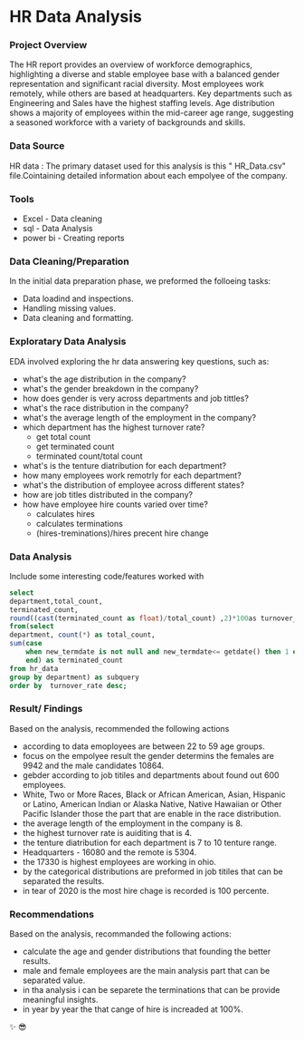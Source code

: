 # HR Data Analysis

### Project Overview
The HR report provides an overview of workforce demographics, highlighting a diverse and stable employee base with a balanced gender representation and significant racial diversity. Most employees work remotely, while others are based at headquarters. Key departments such as Engineering and Sales have the highest staffing levels. Age distribution shows a majority of employees within the mid-career age range, suggesting a seasoned workforce with a variety of backgrounds and skills.

### Data Source
HR data : The primary dataset used for this analysis is this " HR_Data.csv" file.Cointaining detailed information about each empolyee of the company.

### Tools
- Excel - Data cleaning
- sql - Data Analysis
- power bi - Creating reports

### Data Cleaning/Preparation
In the initial data preparation phase, we preformed the folloeing tasks:

- Data loadind and inspections.
- Handling missing values.
- Data cleaning and formatting.

### Exploratary Data Analysis

EDA involved exploring the hr data answering key questions, such as:

- what's the age distribution in the company?
- what's the gender breakdown in the company?
- how does gender is very across departments and job tittles?
- what's the race distribution in the company?
- what's the average length of the employment in the company?
- which department has the highest turnover rate?
     - get total count
     - get terminated count
     - terminated count/total count
- what's is the tenture diatribution for each department?
- how many employees work remotrly for each department?
- what's the distribution of employee across different states?
- how are job titles distributed in the company?
- how have employee hire counts varied over time?
    - calculates hires
    - calculates terminations
    - (hires-treminations)/hires precent hire change

### Data Analysis

Include some interesting code/features worked with

```sql
select
department,total_count,
terminated_count,
round((cast(terminated_count as float)/total_count) ,2)*100as turnover_rate
from(select  
department, count(*) as total_count,
sum(case
    when new_termdate is not null and new_termdate<= getdate() then 1 else 0
	end) as terminated_count
from hr_data
group by department) as subquery
order by  turnover_rate desc;
```

### Result/ Findings

Based on the analysis, recommended the following actions

- according to data emoployees are between 22 to 59 age groups.
- focus on the empolyee result the gender determins the females are 9942 and the male candidates 10864.
- gebder according to job titiles and departments about found out 600 employees.
- White, Two or More Races, Black or African American, Asian, Hispanic or Latino, American Indian or Alaska Native, Native Hawaiian or Other Pacific Islander those the part that are enable in the race distribution.
- the average length of the employment in the company is 8.
- the highest turnover rate is auiditing that is 4.
- the tenture diatribution for each department is 7 to 10 tenture range.
- Headquarters - 16080  and the remote is 5304.
- the 17330 is highest employees are working in ohio.
- by the categorical distributions are preformed in job titiles that can be separated the results.
- in tear of 2020 is the most hire chage is recorded is 100 percente.


### Recommendations

Based on the analysis, recommanded the following actions:

- calculate the age and gender distributions that founding the better results.
- male and female employees are the main analysis part that can be separated value.
- in tha analysis i can be separete the terminations that can be provide meaningful insights.
- in year by year the that cange of hire is increaded at 100%.




✨
😎

